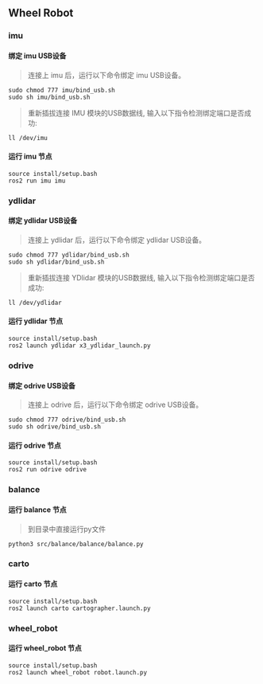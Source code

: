 
## Wheel Robot

### imu
#### 绑定 imu USB设备
> 连接上 imu 后，运行以下命令绑定 imu USB设备。
```
sudo chmod 777 imu/bind_usb.sh
sudo sh imu/bind_usb.sh
```
> 重新插拔连接 IMU 模块的USB数据线, 输入以下指令检测绑定端口是否成功:
```
ll /dev/imu
```
#### 运行 imu 节点
```
source install/setup.bash
ros2 run imu imu
```

### ydlidar
#### 绑定 ydlidar USB设备
> 连接上 ydlidar 后，运行以下命令绑定 ydlidar USB设备。
```
sudo chmod 777 ydlidar/bind_usb.sh
sudo sh ydlidar/bind_usb.sh
```
> 重新插拔连接 YDlidar 模块的USB数据线, 输入以下指令检测绑定端口是否成功:
```
ll /dev/ydlidar
```
#### 运行 ydlidar 节点
```
source install/setup.bash
ros2 launch ydlidar x3_ydlidar_launch.py
```

### odrive
#### 绑定 odrive USB设备
> 连接上 odrive 后，运行以下命令绑定 odrive USB设备。
```
sudo chmod 777 odrive/bind_usb.sh
sudo sh odrive/bind_usb.sh
```
#### 运行 odrive 节点
```
source install/setup.bash
ros2 run odrive odrive
```

### balance
#### 运行 balance 节点
> 到目录中直接运行py文件
```
python3 src/balance/balance/balance.py
```

### carto
#### 运行 carto 节点
```
source install/setup.bash
ros2 launch carto cartographer.launch.py
```

### wheel_robot
#### 运行 wheel_robot 节点
```
source install/setup.bash
ros2 launch wheel_robot robot.launch.py
```
